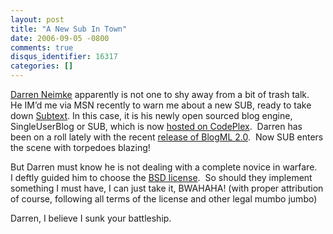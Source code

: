 ```yaml
---
layout: post
title: "A New Sub In Town"
date: 2006-09-05 -0800
comments: true
disqus_identifier: 16317
categories: []
---
```

[Darren Neimke](http://markitup.com/) apparently is not one to shy away
from a bit of trash talk.  He IM’d me via MSN recently to warn me about
a new SUB, ready to take down [Subtext](http://subtextproject.com/). In
this case, it is his newly open sourced blog engine, SingleUserBlog or
SUB, which is now [hosted on
CodePlex](http://codeplex.com/Wiki/View.aspx?ProjectName=SUB).  Darren
has been on a roll lately with the recent [release of BlogML
2.0](http://haacked.com/archive/2006/09/06/BlogML_2.0_Released.aspx). 
Now SUB enters the scene with torpedoes blazing!

But Darren must know he is not dealing with a complete novice in
warfare.  I deftly guided him to choose the [BSD
license](http://www.opensource.org/licenses/bsd-license.php).  So should
they implement something I must have, I can just take it, BWAHAHA! (with
proper attribution of course, following all terms of the license and
other legal mumbo jumbo)

Darren, I believe I sunk your battleship.


